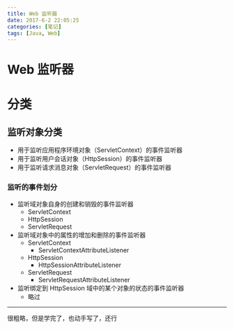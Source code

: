 ```yaml
---
title: Web 监听器
date: 2017-6-2 22:05:25
categories: [笔记]
tags: [Java, Web]
---
```


# Web 监听器

# 分类

## 监听对象分类

* 用于监听应用程序环境对象（ServletContext）的事件监听器
* 用于监听用户会话对象（HttpSession）的事件监听器
* 用于监听请求消息对象（ServletRequest）的事件监听器

### 监听的事件划分

* 监听域对象自身的创建和销毁的事件监听器
  * ServletContext
  * HttpSession
  * ServletRequest
* 监听域对象中的属性的增加和删除的事件监听器
  * ServletContext
    * ServletContextAttributeListener
  * HttpSession
    * HttpSessionAttributeListener
  * ServletRequest
    * ServletRequestAttributeListener
* 监听绑定到 HttpSession 域中的某个对象的状态的事件监听器
  * 略过

---

很粗略，但是学完了，也动手写了，还行